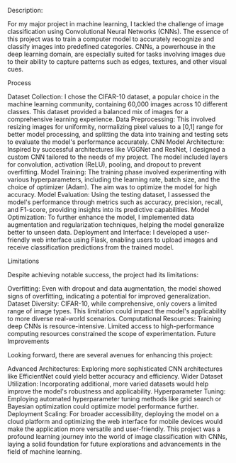 Description:

For my major project in machine learning, I tackled the challenge of image classification using Convolutional Neural Networks (CNNs). The essence of this project was to train a computer model to accurately recognize and classify images into predefined categories. CNNs, a powerhouse in the deep learning domain, are especially suited for tasks involving images due to their ability to capture patterns such as edges, textures, and other visual cues.

Process

Dataset Collection: I chose the CIFAR-10 dataset, a popular choice in the machine learning community, containing 60,000 images across 10 different classes. This dataset provided a balanced mix of images for a comprehensive learning experience.
Data Preprocessing: This involved resizing images for uniformity, normalizing pixel values to a [0,1] range for better model processing, and splitting the data into training and testing sets to evaluate the model's performance accurately.
CNN Model Architecture: Inspired by successful architectures like VGGNet and ResNet, I designed a custom CNN tailored to the needs of my project. The model included layers for convolution, activation (ReLU), pooling, and dropout to prevent overfitting.
Model Training: The training phase involved experimenting with various hyperparameters, including the learning rate, batch size, and the choice of optimizer (Adam). The aim was to optimize the model for high accuracy.
Model Evaluation: Using the testing dataset, I assessed the model's performance through metrics such as accuracy, precision, recall, and F1-score, providing insights into its predictive capabilities.
Model Optimization: To further enhance the model, I implemented data augmentation and regularization techniques, helping the model generalize better to unseen data.
Deployment and Interface: I developed a user-friendly web interface using Flask, enabling users to upload images and receive classification predictions from the trained model.

Limitations

Despite achieving notable success, the project had its limitations:

Overfitting: Even with dropout and data augmentation, the model showed signs of overfitting, indicating a potential for improved generalization.
Dataset Diversity: CIFAR-10, while comprehensive, only covers a limited range of image types. This limitation could impact the model's applicability to more diverse real-world scenarios.
Computational Resources: Training deep CNNs is resource-intensive. Limited access to high-performance computing resources constrained the scope of experimentation.
Future Improvements

Looking forward, there are several avenues for enhancing this project:

Advanced Architectures: Exploring more sophisticated CNN architectures like EfficientNet could yield better accuracy and efficiency.
Wider Dataset Utilization: Incorporating additional, more varied datasets would help improve the model's robustness and applicability.
Hyperparameter Tuning: Employing automated hyperparameter tuning methods like grid search or Bayesian optimization could optimize model performance further.
Deployment Scaling: For broader accessibility, deploying the model on a cloud platform and optimizing the web interface for mobile devices would make the application more versatile and user-friendly.
This project was a profound learning journey into the world of image classification with CNNs, laying a solid foundation for future explorations and advancements in the field of machine learning.
